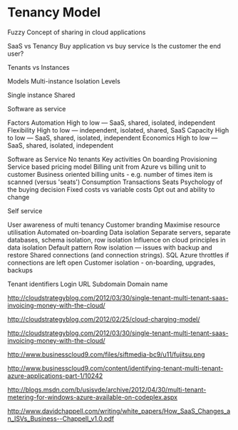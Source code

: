 # Tenancy Model


Fuzzy Concept of sharing in cloud applications


SaaS vs Tenancy
	Buy application vs buy service
	Is the customer the end user?


Tenants vs Instances

Models
Multi-instance
	Isolation Levels

Single instance
	Shared	


Software as service

Factors
	Automation
		High to	low — SaaS, shared, isolated, independent
	Flexibility
		High to	low — independent, isolated, shared, SaaS
	Capacity
		High to	low — SaaS, shared, isolated, independent
	Economics
		High to	low — SaaS, shared, isolated, independent


Software as Service
	No tenants
	Key activities
		On boarding
		Provisioning
	Service based pricing model
		Billing unit from Azure vs billing unit to customer
		Business oriented billing units - e.g. number of times item is scanned (versus 'seats')
			Consumption
			Transactions
			Seats
	Psychology of the buying decision
		Fixed costs vs variable costs
		Opt out and ability to change

Self service		 

User awareness of multi tenancy
Customer branding
Maximise resource utilisation
Automated on-boarding
Data isolation
	Separate servers, separate databases, schema isolation, row isolation
	Influence on cloud principles in data isolation
	Default pattern
	Row isolation — issues with backup and restore
	Shared connections (and connection strings). SQL Azure throttles if connections are left open
Customer isolation - on-boarding, upgrades, backups

Tenant identifiers
	Login
	URL
	Subdomain
	Domain name

http://cloudstrategyblog.com/2012/03/30/single-tenant-multi-tenant-saas-invoicing-money-with-the-cloud/

http://cloudstrategyblog.com/2012/02/25/cloud-charging-model/

http://cloudstrategyblog.com/2012/03/30/single-tenant-multi-tenant-saas-invoicing-money-with-the-cloud/

http://www.businesscloud9.com/files/siftmedia-bc9/u11/fujitsu.png

http://www.businesscloud9.com/content/identifying-tenant-multi-tenant-azure-applications-part-1/10242

http://blogs.msdn.com/b/usisvde/archive/2012/04/30/multi-tenant-metering-for-windows-azure-available-on-codeplex.aspx

http://www.davidchappell.com/writing/white_papers/How_SaaS_Changes_an_ISVs_Business--Chappell_v1.0.pdf